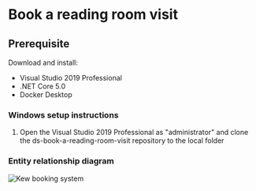 # Book a reading room visit

## Prerequisite

Download and install:

- Visual Studio 2019 Professional
- .NET Core 5.0
- Docker Desktop

### Windows setup instructions
1. Open the Visual Studio 2019 Professional as "administrator" and clone the ds-book-a-reading-room-visit repository to the local folder


### Entity relationship diagram

![Kew booking system](https://user-images.githubusercontent.com/40386980/107202929-a8354e80-69f2-11eb-8759-60c2c5a7a4ff.jpg)
